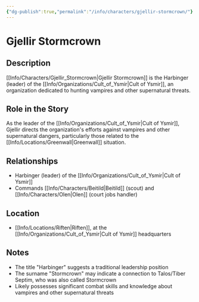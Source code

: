```yaml
---
{"dg-publish":true,"permalink":"/info/characters/gjellir-stormcrown/"}
---
```


# Gjellir Stormcrown

## Description
[[Info/Characters/Gjellir_Stormcrown\|Gjellir Stormcrown]] is the Harbinger (leader) of the [[Info/Organizations/Cult_of_Ysmir\|Cult of Ysmir]], an organization dedicated to hunting vampires and other supernatural threats.

## Role in the Story
As the leader of the [[Info/Organizations/Cult_of_Ysmir\|Cult of Ysmir]], Gjellir directs the organization's efforts against vampires and other supernatural dangers, particularly those related to the [[Info/Locations/Greenwall\|Greenwall]] situation.

## Relationships
- Harbinger (leader) of the [[Info/Organizations/Cult_of_Ysmir\|Cult of Ysmir]]
- Commands [[Info/Characters/Beitild\|Beitild]] (scout) and [[Info/Characters/Olen\|Olen]] (court jobs handler)

## Location
- [[Info/Locations/Riften\|Riften]], at the [[Info/Organizations/Cult_of_Ysmir\|Cult of Ysmir]] headquarters

## Notes
- The title "Harbinger" suggests a traditional leadership position
- The surname "Stormcrown" may indicate a connection to Talos/Tiber Septim, who was also called Stormcrown
- Likely possesses significant combat skills and knowledge about vampires and other supernatural threats